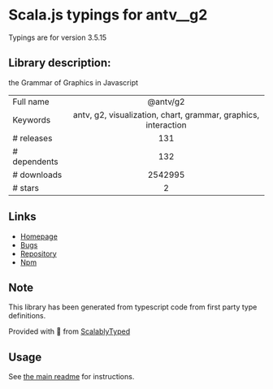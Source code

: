 
# Scala.js typings for antv__g2

Typings are for version 3.5.15

## Library description:
the Grammar of Graphics in Javascript

|                    |                 |
| ------------------ | :-------------: |
| Full name          | @antv/g2 |
| Keywords           | antv, g2, visualization, chart, grammar, graphics, interaction |
| # releases         | 131 |
| # dependents       | 132 |
| # downloads        | 2542995 |
| # stars            | 2 |

## Links
- [Homepage](https://g2.antv.vision)
- [Bugs](https://github.com/antvis/g2/issues)
- [Repository](https://github.com/antvis/g2)
- [Npm](https://www.npmjs.com/package/%40antv%2Fg2)
    


## Note
This library has been generated from typescript code from first party type definitions.

Provided with :purple_heart: from [ScalablyTyped](https://github.com/oyvindberg/ScalablyTyped)

## Usage
See [the main readme](../../readme.md) for instructions.


